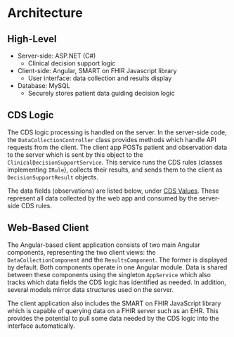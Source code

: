 # Architecture

## High-Level

* Server-side: ASP.NET (C#)
  * Clinical decision support logic
* Client-side: Angular, SMART on FHIR Javascript library
  * User interface: data collection and results display
* Database: MySQL
  * Securely stores patient data guiding decision logic

## CDS Logic

The CDS logic processing is handled on the server. In the server-side code, the <code>DataCollectionController</code> class provides methods which handle API requests from the client. The client app POSTs patient and observation data to the server which is sent by this object to the <code>ClinicalDecisionSupportService</code>. This service runs the CDS rules (classes implementing <code>IRule</code>), collects their results, and sends them to the client as <code>DecisionSupportResult</code> objects.

The data fields (observations) are listed below, under [CDS Values](../cdsvalues/README.md). These represent all data collected by the web app and consumed by the server-side CDS rules.

## Web-Based Client

The Angular-based client application consists of two main Angular components, representing the two client views: the <code>DataCollectionComponent</code> and the <code>ResultsComponent</code>. The former is displayed by default. Both components operate in one Angular module. Data is shared between these components using the singleton <code>AppService</code> which also tracks which data fields the CDS logic has identified as needed. In addition, several models mirror data structures used on the server.

The client application also includes the SMART on FHIR JavaScript library which is capable of querying data on a FHIR server such as an EHR. This provides the potential to pull some data needed by the CDS logic into the interface automatically.

